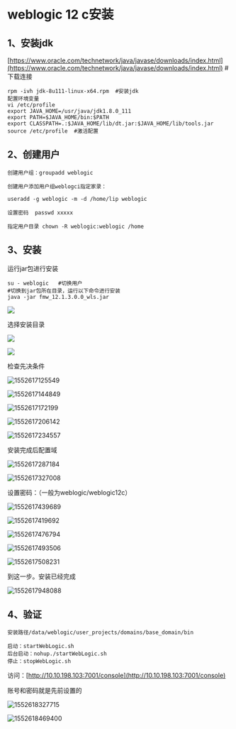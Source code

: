 # weblogic 12 c安装

## 1、安装jdk

[https://www.oracle.com/technetwork/java/javase/downloads/index.html](https://www.oracle.com/technetwork/java/javase/downloads/index.html)  \#下载连接

```
rpm -ivh jdk-8u111-linux-x64.rpm  #安装jdk
配置环境变量
vi /etc/profile
export JAVA_HOME=/usr/java/jdk1.8.0_111
export PATH=$JAVA_HOME/bin:$PATH
export CLASSPATH=.:$JAVA_HOME/lib/dt.jar:$JAVA_HOME/lib/tools.jar
source /etc/profile  #激活配置
```

## 2、创建用户

```
创建用户组：groupadd weblogic

创建用户添加用户组weblogci指定家录：

useradd -g weblogic -m -d /home/lip weblogic

设置密码  passwd xxxxx

指定用户目录 chown -R weblogic:weblogic /home
```

## 3、安装

运行jar包进行安装

```
su - weblogic   #切换用户
#切换到jar包所在目录，运行以下命令进行安装
java -jar fmw_12.1.3.0.0_wls.jar
```

![](/image/1552616971622.png)

选择安装目录

![](/image/1552617066620.png)

![](/image/1552617100795.png)

检查先决条件

![1552617125549](image\1552617125549.png)

![1552617144849](image\1552617144849.png)

![1552617172199](image\1552617172199.png)

![1552617206142](image\1552617206142.png)

![1552617234557](image\1552617234557.png)

安装完成后配置域

![1552617287184](image\1552617287184.png)

![1552617327008](image\1552617327008.png)

设置密码：（一般为weblogic/weblogic12c）

![1552617439689](image\1552617439689.png)

![1552617419692](image\1552617419692.png)

![1552617476794](image\1552617476794.png)

![1552617493506](image\1552617493506.png)

![1552617508231](image\1552617508231.png)

到这一步。安装已经完成

![1552617948088](image\1552617948088.png)

## 4、验证

```
安装路径/data/weblogic/user_projects/domains/base_domain/bin

启动：startWebLogic.sh
后台启动：nohup./startWebLogic.sh
停止：stopWebLogic.sh
```

访问：[http://10.10.198.103:7001/console](http://10.10.198.103:7001/console)

账号和密码就是先前设置的

![1552618327715](image\1552618327715.png)

![1552618469400](image\1552618469400.png)

